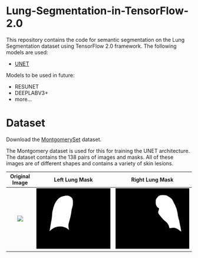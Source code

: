 # Lung-Segmentation-in-TensorFlow-2.0

This repository contains the code for semantic segmentation on the Lung Segmentation dataset using TensorFlow 2.0 framework.
The following models are used:
- [UNET](https://arxiv.org/abs/1505.04597)

Models to be used in future:
- RESUNET
- DEEPLABV3+
- more...

# Dataset
Download the [MontgomerySet](https://academictorrents.com/details/ac786f74878a5775c81d490b23842fd4736bfe33) dataset.

The Montgomery dataset is used for this for training the UNET architecture. The dataset contains the 138 pairs of images and masks. All of these images are of different shapes and contains a variety of skin lesions.

Original Image             |  Left Lung Mask           |  Right Lung Mask
:-------------------------:|:-------------------------:|:-------------------------:
![](img/image.png)  |  ![](img/left_mask.png) |  ![](img/right_mask.png)
